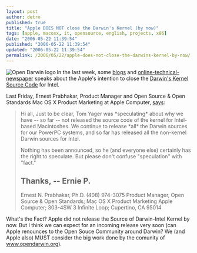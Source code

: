 ```yaml
---
layout: post
author: detro
published: true
title: "Apple DOES NOT close the Darwin's Kernel (by now)"
tags: [apple, macosx, it, opensource, english, projects, x86]
date: "2006-05-22 11:39:54"
published: "2006-05-22 11:39:54"
updated: "2006-05-22 11:39:54"
permalink: /2006/05/22/apple-does-not-close-the-darwins-kernel-by-now/
---
```


<img src="http://www.opendarwin.org/images/hexley-2.png" alt="Open Darwin logo" align="left" />
In the last week, some <a href="http://www.ossblog.it/post/945/apple-chiude-il-codice-di-darwin/">blogs</a> and <a href="http://os.newsforge.com/os/06/05/17/1957258.shtml?tid=6&tid=150">online-tech</a><a href="http://www.macworld.co.uk/news/index.cfm?NewsID=14663&Page=1&pagePos=8">nical-newspaper</a> speaks about the Apple's intention to close the <a href="http://developer.apple.com/opensource/index.html">Darwin's Kernel Source Code</a> for Intel.

Last Friday, Ernest Prabhakar, Product Manager and Open Source & Open Standards Mac OS X Product Marketing at Apple Computer, <a href="http://lists.apple.com/archives/Fed-talk/2006/May/msg00105.html">says</a>:
<blockquote>Hi all,
Just to be clear, Tom Yager was *speculating* about why we have -- so far -- not released the source code of the kernel for Intel-based Macintoshes.  We continue to release *all* the Darwin sources for our PowerPC systems, and so far has released all the non-kernel Darwin sources for Intel.

Nothing has been announced, so he (and everyone else) certainly has the right to speculate.  But please don't confuse "speculation" with "fact."

Thanks,
-- Ernie P.
-----------------------------------------------------------------------------------------
Ernest N. Prabhakar, Ph.D. (408) 974-3075 <ernest at apple.com>
Product Manager, Open Source & Open Standards; Mac OS X Product Marketing
Apple Computer; 303-4SW 3 Infinite Loop; Cupertino, CA 95014</ernest></blockquote>

<!--more-->
What's the Fact?
Apple did not release the Source of Darwin-Intel Kernel by now.
But I think we can expect for an incoming release very soon (can Apple renounces to the Open Souce Community around Darwin? We (and Apple also) MUST consider the big work done by the comunity of <a href="http://www.opendarwin.org/">www.opendarwin.org</a>).
